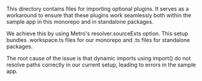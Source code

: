 This directory contains files for importing optional plugins. It serves as a workaround to ensure that these plugins work seamlessly both within the sample app in this monorepo and in standalone packages.

We achieve this by using Metro's resolver.sourceExts option. This setup bundles .workspace.ts files for our monorepo and .ts files for standalone packages.

The root cause of the issue is that dynamic imports using import() do not resolve paths correctly in our current setup, leading to errors in the sample app.
